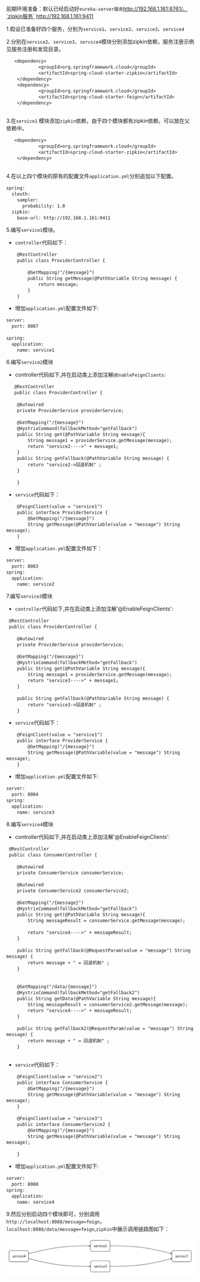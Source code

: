 前期环境准备：默认已经启动好`eureka-server服务`http://192.168.1.161:8761/、`zipkin服务` http://192.168.1.161:9411

1.假设已准备好四个服务，分别为`service1`、`service2`、`service3`、`service4`

2.分别在`service2`、`service3`、`service4`模块分别添加zipkin依赖，服务注册示例见服务注册和发现目录。

```
   <dependency>
            <groupId>org.springframework.cloud</groupId>
            <artifactId>spring-cloud-starter-zipkin</artifactId>
    </dependency>
    <dependency>
            <groupId>org.springframework.cloud</groupId>
            <artifactId>spring-cloud-starter-feign</artifactId>
    </dependency>
        
```
3.在`service1` 模块添加`zipkin`依赖，由于四个模块都有zipkin依赖，可以放在父依赖中。

```
   <dependency>
            <groupId>org.springframework.cloud</groupId>
            <artifactId>spring-cloud-starter-zipkin</artifactId>
    </dependency>
          
```

4.在以上四个模块的原有的配置文件`application.yml`分别追加以下配置。

```
spring:
  sleuth:
    sampler:
      probability: 1.0
  zipkin:
    base-url: http://192.168.1.161:9411

```

5.编写`service1`模块。

- `controller`代码如下：

```
    @RestController
    public class ProviderController {
    
        @GetMapping("/{message}")
        public String getMessage(@PathVariable String message) {
            return message;
        }
    }
```
- 增加`application.yml`配置文件如下:

```
server:
  port: 8087

spring:
  application:
    name: service1

```

6.编写`service2`模块

- controller代码如下,并在启动类上添加注解`@EnableFeignClients`:

```
   @RestController
   public class ProviderController {

    @Autowired
    private ProviderService providerService;

    @GetMapping("/{message}")
    @HystrixCommand(fallbackMethod="getFallback")    
    public String get(@PathVariable String message){
        String message1 = providerService.getMessage(message);
        return "service2---->" + message1;
    }
    public String getFallback(@PathVariable String message) {   
        return "service2->回退机制" ;
    }

    }
```
- `service`代码如下：

```
    @FeignClient(value = "service1")
    public interface ProviderService {
        @GetMapping("/{message}")
        String getMessage(@PathVariable(value = "message") String message);
    }

```
- 增加`application.yml`配置文件如下：


```
server:
  port: 8083
spring:
  application:
    name: service2

```

7.编写`service3`模块
- `controller`代码如下,并在启动类上添加注解'@EnableFeignClients':

```
 @RestController
 public class ProviderController {

    @Autowired
    private ProviderService providerService;

    @GetMapping("/{message}")
    @HystrixCommand(fallbackMethod="getFallback")    
    public String get(@PathVariable String message){
        String message1 = providerService.getMessage(message);
        return "service3---->" + message1;
    }

    public String getFallback(@PathVariable String message) {   
        return "service3->回退机制" ;
    }

```
- `service`代码如下：

```
    @FeignClient(value = "service1")
    public interface ProviderService {
        @GetMapping("/{message}")
        String getMessage(@PathVariable(value = "message") String message);
    }

```
- 增加`application.yml`配置文件如下:

```
server:
  port: 8084
spring:
  application:
    name: service3

```
8.编写`service4`模块
- controller代码如下,并在启动类上添加注解'@EnableFeignClients':

```
 @RestController
 public class ConsumerController {

    @Autowired
    private ConsumerService consumerService;

    @Autowired
    private ConsumerService2 consumerService2;

    @GetMapping("/{message}")
    @HystrixCommand(fallbackMethod="getFallback")
    public String get(@PathVariable String message){
        String messageResult = consumerService.getMessage(message);

        return "service4---->" + messageResult;
    }

    public String getFallback(@RequestParam(value = "message") String message) {
        return message + " = 回退机制" ;
    }


    @GetMapping("/data/{message}")
    @HystrixCommand(fallbackMethod="getFallback2")
    public String getData(@PathVariable String message){
        String messageResult = consumerService2.getMessage(message);
        return "service4---->" + messageResult;
    }

    public String getFallback2(@RequestParam(value = "message") String message) {
        return message + " = 回退机制" ;
    }


```

- `service`代码如下：

```
    @FeignClient(value = "service2")
    public interface ConsumerService {
        @GetMapping("/{message}")
        String getMessage(@PathVariable(value = "message") String message);
    }

    @FeignClient(value = "service3")
    public interface ConsumerService2 {
        @GetMapping("/{message}")
        String getMessage(@PathVariable(value = "message") String message);
    
    }

```

- 增加`application.yml`配置文件如下:


```
server:
  port: 8088
spring:
  application:
    name: service4

```


9.然后分别启动四个模块即可，分别调用`http://localhost:8088/message=feign`，`localhost:8088/data/message=feign`,`zipkin`中展示调用链路图如下：

![](../_img/zipkin.jpg)
